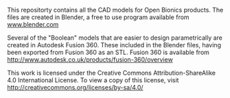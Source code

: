 This repositorty contains all the CAD models for Open Bionics products. 
The files are created in Blender, a free to use program available from www.blender.com

Several of the "Boolean" models that are easier to design parametrically are created in Autodesk Fusion 360. These included in the Blender files, having been exported from Fusion 360 as an STL. Fusion 360 is available from http://www.autodesk.co.uk/products/fusion-360/overview

This work is licensed under the Creative Commons Attribution-ShareAlike 4.0 International License.
To view a copy of this license, visit http://creativecommons.org/licenses/by-sa/4.0/
